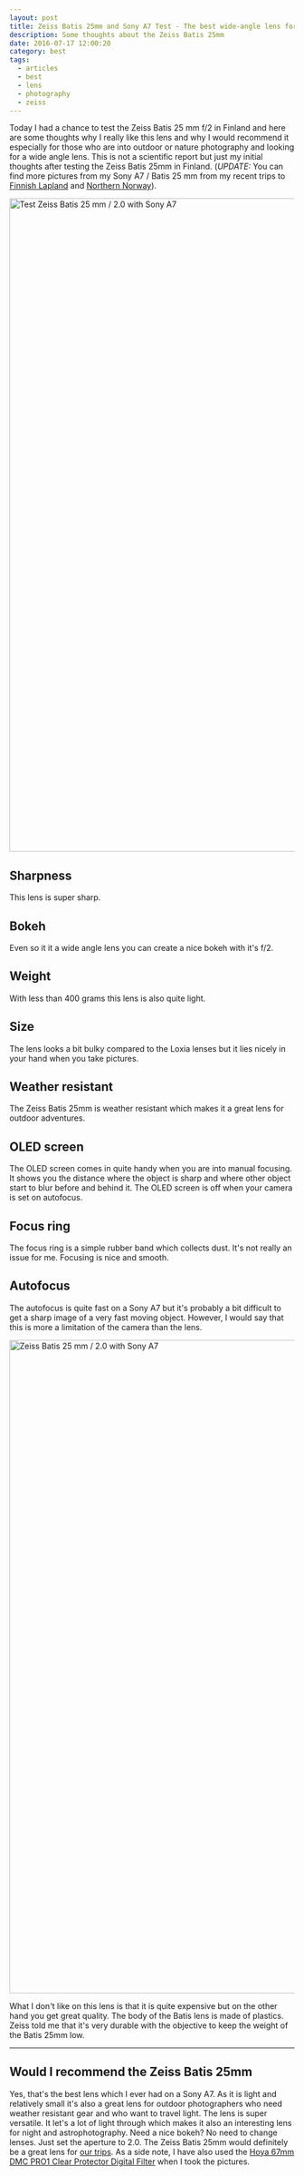 ```yaml
---
layout: post
title: Zeiss Batis 25mm and Sony A7 Test - The best wide-angle lens for outdoor photography?
description: Some thoughts about the Zeiss Batis 25mm
date: 2016-07-17 12:00:20
category: best
tags:
  - articles
  - best
  - lens
  - photography
  - zeiss
---
```


Today I had a chance to test the Zeiss Batis 25 mm f/2 in Finland and here are some thoughts why I really like this lens and why I would recommend it especially for those who are into outdoor or nature photography and looking for a wide angle lens. This is not a scientific report but just my initial thoughts after testing the Zeiss Batis 25mm in Finland. (*UPDATE:* You can find more pictures from my Sony A7 / Batis 25 mm from my recent trips to [Finnish Lapland](http://www.hikeventures.com/Kaldoaivi/) and [Northern Norway](http://www.hikeventures.com/Finnmark/)).

<a data-flickr-embed="true"  href="https://www.flickr.com/photos/90204224@N07/27747666193/in/dateposted-public/" title="Zeiss Batis 25 mm / 2.0 with Sony A7"><img src="https://c2.staticflickr.com/9/8889/27747666193_ed793fd763_k.jpg" width="2048" height="1152" alt="Test Zeiss Batis 25 mm / 2.0 with Sony A7"></a><script async src="//embedr.flickr.com/assets/client-code.js" charset="utf-8"></script>

<!--more-->

## Sharpness
This lens is super sharp.

## Bokeh
Even so it it a wide angle lens you can create a nice bokeh with it's f/2.

## Weight
With less than 400 grams this lens is also quite light.

## Size
The lens looks a bit bulky compared to the Loxia lenses but it lies nicely in your hand when you take pictures.

## Weather resistant
The Zeiss Batis 25mm is weather resistant which makes it a great lens for outdoor adventures.

## OLED screen
The OLED screen comes in quite handy when you are into manual focusing. It shows you the distance where the object is sharp and where other object start to blur before and behind it. The OLED screen is off when your camera is set on autofocus.

## Focus ring
The focus ring is a simple rubber band which collects dust. It's not really an issue for me. Focusing is nice and smooth.

## Autofocus
The autofocus is quite fast on a Sony A7 but it's probably a bit difficult to get a sharp image of a very fast moving object. However, I would say that this is more a limitation of the camera than the lens.

<a data-flickr-embed="true"  href="https://www.flickr.com/photos/90204224@N07/27747110244/in/dateposted-public/" title="Test Zeiss Batis 25 mm / 2.0 with Sony A7"><img src="https://c5.staticflickr.com/9/8568/27747110244_bd08fc8a31_k.jpg" width="2048" height="1152" alt="Zeiss Batis 25 mm / 2.0 with Sony A7"></a><script async src="//embedr.flickr.com/assets/client-code.js" charset="utf-8"></script>

What I don't like on this lens is that it is quite expensive but on the other hand you get great quality. The body of the Batis lens is made of plastics. Zeiss told me that it's very durable with the objective to keep the weight of the Batis 25mm low.

---

## Would I recommend the Zeiss Batis 25mm
Yes, that's the best lens which I ever had on a Sony A7. As it is light and relatively small it's also a great lens for outdoor photographers who need weather resistant gear and who want to travel light. The lens is super versatile. It let's a lot of light through which makes it also an interesting lens for night and astrophotography. Need a nice bokeh? No need to change lenses. Just set the aperture to 2.0. The Zeiss Batis 25mm would definitely be a great lens for [our trips](http://www.hikeventures.com/destinations/).
As a side note, I have also used the <a href="http://amzn.to/2akpsuN" rel="nofollow">Hoya 67mm DMC PRO1 Clear Protector Digital Filter</a> when I took the pictures.
